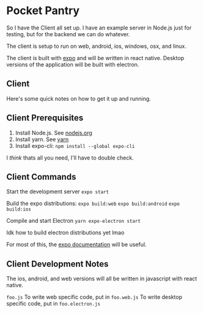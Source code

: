 # Pocket Pantry
So I have the Client all set up. I have an example server in Node.js just for testing,
but for the backend we can do whatever.

The client is setup to run on web, android, ios, windows, osx, and linux.

The client is built with [expo](docs.expo.io) and will be written in react native.
Desktop versions of the application will be built with electron.


## Client
Here's some quick notes on how to get it up and running.

## Client Prerequisites
1. Install Node.js. See [nodejs.org](https://nodejs.org/en/download/)
3. Install yarn. See [yarn](https://classic.yarnpkg.com/en/docs/install/#windows-stable)
2. Install expo-cli:
	`npm install --global expo-cli`

I *think* thats all you need, I'll have to double check.


## Client Commands

Start the development server
`expo start`

Build the expo distributions:
`expo build:web`
`expo build:android`
`expo build:ios`

Compile and start Electron
`yarn expo-electron start`

Idk how to build electron distributions yet lmao


For most of this, the [expo documentation](docs.expo.io) will be useful.

## Client Development Notes

The ios, android, and web versions will all be written in javascript with react native.

`foo.js`
To write web specific code, put in `foo.web.js`
To write desktop specific code, put in `foo.electron.js`
